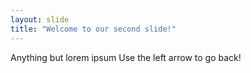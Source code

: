 ```yaml
---
layout: slide
title: "Welcome to our second slide!"
---
```

Anything but lorem ipsum
Use the left arrow to go back!
